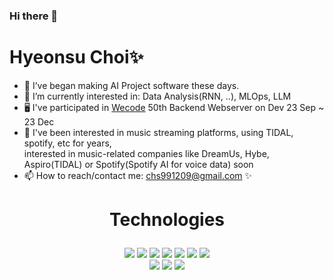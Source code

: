 ### Hi there 👋
<h1> Hyeonsu Choi✨</h1>

- 🌱 I’ve began making AI Project software these days.
- 🧐 I’m currently interested in: Data Analysis(RNN, ..), MLOps, LLM
- 🖥️ I've participated in <a href="https://wecode.co.kr">Wecode</a> 50th Backend Webserver on Dev 23 Sep ~ 23 Dec
- 🎸 I've been interested in music streaming platforms, using TIDAL, spotify, etc for years, <br>interested in music-related companies like DreamUs, Hybe, Aspiro(TIDAL) or Spotify(Spotify AI for voice data) soon</br>
- 📫 How to reach/contact me: chs991209@gmail.com ✨

<p></p>
<p></p>

# <p align="center"><b>Technologies</b></p>
<p></p>
<div align="center">
  <img src="https://img.shields.io/badge/typescript-2E79C7?style=for-the-badge&logo=typescript&logoColor=white">
  <img src="https://img.shields.io/badge/javascript-F7DF1E?style=for-the-badge&logo=javascript&logoColor=black">
  <img src="https://img.shields.io/badge/express-000000?style=for-the-badge&logo=express&logoColor=white">  
  <img src="https://img.shields.io/badge/nestjs-e1214f?style=for-the-badge&logo=Nestjs&logoColor=white">  
  <img src="https://img.shields.io/badge/node.js-339933?style=for-the-badge&logo=Node.js&logoColor=white">
  <img src="https://img.shields.io/badge/python-3766ab?style=for-the-badge&logo=Python&logoColor=white">
    <img src="https://img.shields.io/badge/django-092e20?style=for-the-badge&logo=Django&logoColor=white">


  <br>
  <img src="https://img.shields.io/badge/mysql-4479A1?style=for-the-badge&logo=mysql&logoColor=white">
  <img src="https://img.shields.io/badge/html5-E34F26?style=for-the-badge&logo=html5&logoColor=white">
  <img src="https://img.shields.io/badge/css-1572B6?style=for-the-badge&logo=css3&logoColor=white">
  </br>
</div>


<!--
**chs991209/chs991209** is a ✨ _special_ ✨ repository because its `README.md` (this file) appears on your GitHub profile.

Here are some ideas to get you started:

- 🔭 I’m currently working on ...
- 🌱 I’m currently learning ...
- 👯 I’m looking to collaborate on ...
- 🤔 I’m looking for help with ...
- 💬 Ask me about ...
- 📫 How to reach me: ...
- 😄 Pronouns: ...
- ⚡ Fun fact: ...
-->

